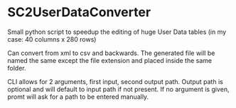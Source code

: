 # SC2UserDataConverter

Small python script to speedup the editing of huge User Data tables (in my case: 40 columns x 280 rows)

Can convert from xml to csv and backwards.
The generated file will be named the same except the file extension and placed inside the same folder.

CLI allows for 2 arguments, first input, second output path. Output path is optional and will default to input path if not present.
If no argument is given, promt will ask for a path to be entered manually.
